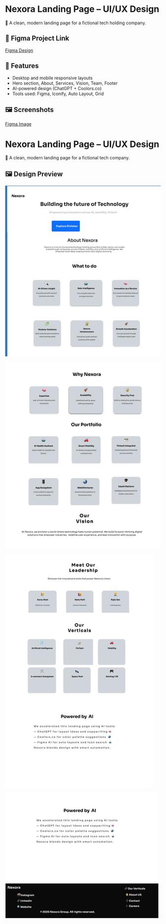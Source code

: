 # Nexora Landing Page – UI/UX Design

🎨 A clean, modern landing page for a fictional tech holding company.

## 🔗 Figma Project Link  
[Figma Design]([https://www.figma.com/design/LGWLDJIFMnBXJljjUmkqIB/Landing-Page?node-id=0-1&t=jnFMPlqkKV7x5wB8-1](https://www.figma.com/community/file/1532016626357519301/nexora-landing-page))

## 🧩 Features
- Desktop and mobile responsive layouts
- Hero section, About, Services, Vision, Team, Footer
- AI-powered design (ChatGPT + Coolors.co)
- Tools used: Figma, Iconify, Auto Layout, Grid

## 🖼️ Screenshots
[Figma Image](https://github.com/sundaramawasthi/UI-UX-Designe/blob/main/Nexora.jpg)
# Nexora Landing Page – UI/UX Design

🎨 A clean, modern landing page for a fictional tech company.

## 🖼️ Design Preview

![Nexora Design](https://github.com/sundaramawasthi/UI-UX-Designe/blob/main/Nexora.jpg?raw=true)

![Nexora Design 1](https://github.com/sundaramawasthi/UI-UX-Designe/blob/main/Nexora1.jpg?raw=true)

![Nexora Design 4](https://github.com/sundaramawasthi/UI-UX-Designe/blob/main/Nexora4.jpg?raw=true)

![Nexora Design 5](https://github.com/sundaramawasthi/UI-UX-Designe/blob/main/Nexora5.jpg?raw=true)

